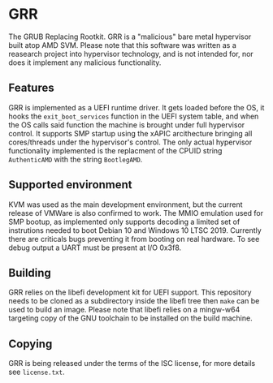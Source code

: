 # GRR
The GRUB Replacing Rootkit. GRR is a "malicious" bare metal hypervisor built
atop AMD SVM. Please note that this software was written as a reasearch project
into hypervisor technology, and is not intended for, nor does it implement any
malicious functionality.

## Features
GRR is implemented as a UEFI runtime driver. It gets loaded before the OS, it
hooks the `exit_boot_services` function in the UEFI system table, and when the
OS calls said function the machine is brought under full hypervisor control.
It supports SMP startup using the xAPIC arcithecture bringing all cores/threads
under the hypervisor's control. The only actual hypervisor functionality
implemented is the replacment of the CPUID string `AuthenticAMD` with the string
`BootlegAMD`.

## Supported environment
KVM was used as the main development environment, but the current release of
VMWare is also confirmed to work. The MMIO emulation used for SMP bootup,
as implemented only supports decoding a limited set of instrutions needed to
boot Debian 10 and Windows 10 LTSC 2019. Currently there are criticals bugs
preventing it from booting on real hardware. To see debug output a UART must be
present at I/O 0x3f8.

## Building
GRR relies on the libefi development kit for UEFI support. This repository needs
to be cloned as a subdirectory inside the libefi tree then `make` can be used
to build an image. Please note that libefi relies on a mingw-w64 targeting
copy of the GNU toolchain to be installed on the build machine.

## Copying
GRR is being released under the terms of the ISC license, for more details see
`license.txt`.
